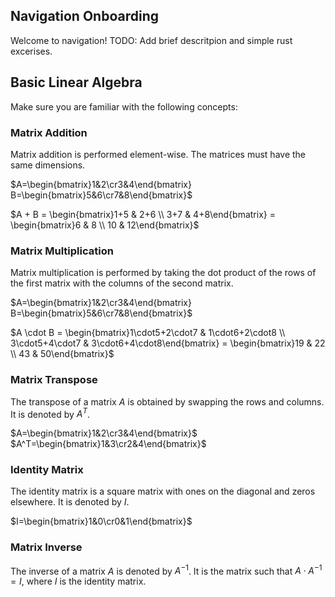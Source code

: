 ## Navigation Onboarding

Welcome to navigation!
TODO: Add brief descritpion and simple rust excerises.

## Basic Linear Algebra
Make sure you are familiar with the following concepts:

### Matrix Addition
Matrix addition is performed element-wise. The matrices must have the same dimensions.

$A=\begin{bmatrix}1&2\cr3&4\end{bmatrix} B=\begin{bmatrix}5&6\cr7&8\end{bmatrix}$

$A + B = \begin{bmatrix}1+5 & 2+6 \\ 3+7 & 4+8\end{bmatrix} = \begin{bmatrix}6 & 8 \\ 10 & 12\end{bmatrix}$

### Matrix Multiplication
Matrix multiplication is performed by taking the dot product of the rows of the first matrix with the columns of the second matrix.

$A=\begin{bmatrix}1&2\cr3&4\end{bmatrix} B=\begin{bmatrix}5&6\cr7&8\end{bmatrix}$

$A \cdot B = \begin{bmatrix}1\cdot5+2\cdot7 & 1\cdot6+2\cdot8 \\ 3\cdot5+4\cdot7 & 3\cdot6+4\cdot8\end{bmatrix} = \begin{bmatrix}19 & 22 \\ 43 & 50\end{bmatrix}$

### Matrix Transpose
The transpose of a matrix $A$ is obtained by swapping the rows and columns. It is denoted by $A^T$.

$A=\begin{bmatrix}1&2\cr3&4\end{bmatrix}$
$A^T=\begin{bmatrix}1&3\cr2&4\end{bmatrix}$

### Identity Matrix

The identity matrix is a square matrix with ones on the diagonal and zeros elsewhere. It is denoted by $I$.

$I=\begin{bmatrix}1&0\cr0&1\end{bmatrix}$

### Matrix Inverse

The inverse of a matrix $A$ is denoted by $A^{-1}$. It is the matrix such that $A \cdot A^{-1} = I$, where $I$ is the identity matrix.












